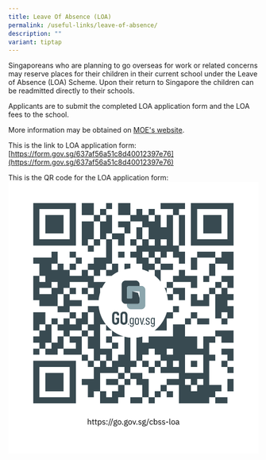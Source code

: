 ```yaml
---
title: Leave Of Absence (LOA)
permalink: /useful-links/leave-of-absence/
description: ""
variant: tiptap
---
```

Singaporeans who are planning to go overseas for work or related concerns may reserve places for their children in their current school under the Leave of Absence (LOA) Scheme. Upon their return to Singapore the children can be readmitted directly to their schools.

Applicants are to submit the completed LOA application form and the LOA fees to the school.

More information may be obtained on [MOE's website](https://www.moe.gov.sg/returning-singaporeans).

This is the link to LOA application form:
[https://form.gov.sg/637af56a51c8d40012397e76](https://form.gov.sg/637af56a51c8d40012397e76)

This is the QR code for the LOA application form:
![](/images/CBSS%20LOA%20QR%20Code.jpg)